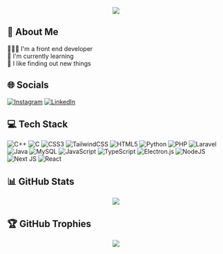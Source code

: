 <div align="center">
    <img src="https://media1.tenor.com/m/LSDeBe2JAfoAAAAd/cat-coding.gif" />
</div>

## 💫 About Me
👨🏻‍💻 I'm a front end developer<br>
🌱 I'm currently learning<br>
🔭 I like finding out new things

## 🌐 Socials
[![Instagram](https://img.shields.io/badge/Instagram-%23E4405F.svg?logo=Instagram&logoColor=white)](https://instagram.com/fal.hnf) [![LinkedIn](https://img.shields.io/badge/LinkedIn-%230077B5.svg?logo=linkedin&logoColor=white)](https://www.linkedin.com/in/naufal-hanif-4a17a3315) 

## 💻 Tech Stack
![C++](https://img.shields.io/badge/c++-%2300599C.svg?style=for-the-badge&logo=c%2B%2B&logoColor=white) ![C](https://img.shields.io/badge/c-%2300599C.svg?style=for-the-badge&logo=c&logoColor=white) ![CSS3](https://img.shields.io/badge/css3-%231572B6.svg?style=for-the-badge&logo=css3&logoColor=white) ![TailwindCSS](https://img.shields.io/badge/tailwindcss-%2338B2AC.svg?style=for-the-badge&logo=tailwind-css&logoColor=white) ![HTML5](https://img.shields.io/badge/html5-%23E34F26.svg?style=for-the-badge&logo=html5&logoColor=white) ![Python](https://img.shields.io/badge/python-3670A0?style=for-the-badge&logo=python&logoColor=ffdd54) ![PHP](https://img.shields.io/badge/php-%23777BB4.svg?style=for-the-badge&logo=php&logoColor=white) ![Laravel](https://img.shields.io/badge/laravel-%23FF2D20.svg?style=for-the-badge&logo=laravel&logoColor=white) ![Java](https://img.shields.io/badge/java-%23ED8B00.svg?style=for-the-badge&logo=openjdk&logoColor=white) ![MySQL](https://img.shields.io/badge/mysql-4479A1.svg?style=for-the-badge&logo=mysql&logoColor=white) ![JavaScript](https://img.shields.io/badge/javascript-%23323330.svg?style=for-the-badge&logo=javascript&logoColor=%23F7DF1E) ![TypeScript](https://img.shields.io/badge/typescript-%23007ACC.svg?style=for-the-badge&logo=typescript&logoColor=white) ![Electron.js](https://img.shields.io/badge/Electron-191970?style=for-the-badge&logo=Electron&logoColor=white) ![NodeJS](https://img.shields.io/badge/node.js-6DA55F?style=for-the-badge&logo=node.js&logoColor=white) ![Next JS](https://img.shields.io/badge/Next-black?style=for-the-badge&logo=next.js&logoColor=white) ![React](https://img.shields.io/badge/react-%2320232a.svg?style=for-the-badge&logo=react&logoColor=%2361DAFB)

## 📊 GitHub Stats
<div align="center">
    <!-- <img height="180" src="https://streak-stats.demolab.com/?user=naufalhanif25&theme=default&hide_border=false&card_height=180" /> -->
    <img src="https://github-readme-stats.vercel.app/api/top-langs/?username=naufalhanif25&theme=default&hide_border=false&include_all_commits=true&count_private=false&layout=compact&langs_count=10&size_weight=0.5&count_weight=0.5&card_width=350" />
</div>

## 🏆 GitHub Trophies
<div align="center">
    <img src="https://github-profile-trophy.vercel.app/?username=naufalhanif25&title=-Issues,-Followers,-Stars,-Experience,-Reviews&theme=default&no-frame=false&no-bg=false&&margin-w=4&row=1&column=4" />
</div>
